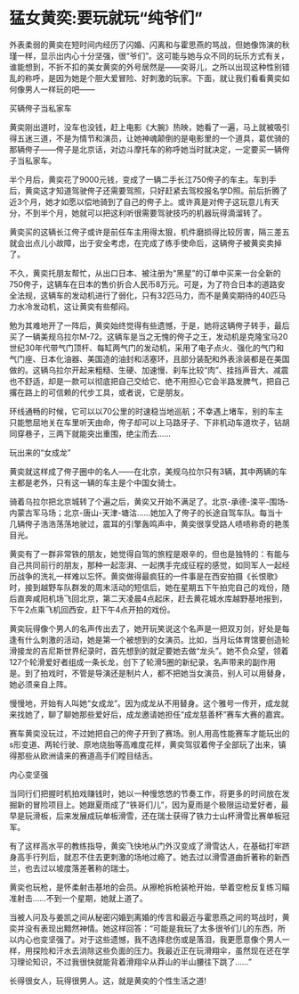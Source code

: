 # 猛女黄奕:要玩就玩“纯爷们”

外表柔弱的黄奕在短时间内经历了闪婚、闪离和与霍思燕的骂战，但她像饰演的秋瑾一样，显示出内心十分坚强，很“爷们”。这可能与她与众不同的玩乐方式有关，谁能想到，不折不扣的美女黄奕的外号居然是——奕哥儿，之所以出现这种性别错乱的称呼，是因为她是个胆大爱冒险、好刺激的玩家。下面，就让我们看看黄奕如何像男人一样玩的吧—— 

买辆侉子当私家车 

黄奕刚出道时，没车也没钱，赶上电影《大腕》热映，她看了一遍，马上就被吸引得五迷三道，不是为情节和演员，让她神魂颠倒的是电影里的一个道具，葛优骑的那辆侉子——侉子是北京话，对边斗摩托车的称呼她当时就决定，一定要买一辆侉子当私家车。 

半个月后，黄奕花了9000元钱，变成了一辆二手长江750侉子的车主。车到手后，黄奕这才知道驾驶侉子还需要驾照，只好赶紧去驾校报名学D照。前后折腾了近3个月，她才如愿以偿地骑到了自己的侉子上。或许真是对侉子这玩意儿有天分，不到半个月，她就可以把这利听很需要驾驶技巧的机器玩得滴溜转了。 

黄奕买的这辆长江侉子或许是前任车主用得太狠，机件磨损得比较厉害，隔三差五就会出点儿小故障，出于安全考虑，在完成了练手使命后，这辆侉子被黄奕卖掉了。 

不久，黄奕托朋友帮忙，从出口日本、被注册为“黑星”的订单中买来一台全新的750侉子，这辆车在日本的售价折合人民币8万元。可是，为了符合日本的道路安全法规，这辆车的发动机进行了弱化，只有32匹马力，而不是黄奕期待的40匹马力水冷发动机，这让黄奕有些郁闷。 

勉为其难地开了一阵后，黄奕始终觉得有些遗憾，于是，她将这辆侉子转手，最后买了一辆美规乌拉尔M-72。这辆车是当之无愧的侉子之王，发动机是克隆宝马20世纪30年代带气门顶杆、每缸两气门的发动机，采用了电子点火、强化的气门和气门座、日本化油器、美国造的油封和活塞环，且部分装配和外表涂装都是在美国做的。这辆乌拉尔开起来粗糙、生硬、加速慢、刹车比较“肉”、挂挡声音大、减震也不舒适，却是一款可以彻底把自己交给它、绝不用担心它会半路发脾气，把自己撂在路上的可信赖的代步工具，或者说，它是朋友。 

环线通畅的时候，它可以以70公里的时速稳当地巡航；不幸遇上堵车，别的车主只能憋屈地关在车里听天由命，侉子却可以上马路牙子、下非机动车道坎子，钻胡同穿巷子，三两下就能突出重围，绝尘而去…… 

玩出来的“女成龙” 

黄奕就这样成了侉子圈中的名人——在北京，美规乌拉尔只有3辆，其中两辆的车主都是老外，只有这一辆的车主是个中国女骑士。 

骑着乌拉尔把北京城转了个遍之后，黄奕又开始不满足了。北京-承德-滦平-围场-内蒙古军马场；北京-唐山-天津-塘沽……她加入了侉子的长途自驾车队。每当十几辆侉子浩浩荡荡地驶过，震耳的引擎轰鸣声中，黄奕很享受路人啧啧称奇的艳羡目光。 

黄奕有了一群非常铁的朋友，她觉得自驾的旅程是艰辛的，但也是独特的：有能与自己共同前行的朋友，那种一起澎湃、一起携手完成征程的感觉，如同军人一起经历战争的洗礼一样难以忘怀。黄奕做得最疯狂的一件事是在西安拍摄《长恨歌》时，接到越野车队群发的周末活动的短信后，她在星期五下午拍完自己的戏份，随后直奔咸阳机场飞回北京，第二天凌晨4点起床，赶去黄花城水库越野基地报到，下午2点乘飞机回西安，赶下午4点开拍的戏份。 

黄奕玩得像个男人的名声传出去了，她开玩笑说这个名声是一把双刃剑，好处是每逢有什么刺激的活动，她是第一个被想到的女演员。比如，当月坛体育馆要创造轮滑接龙的吉尼斯世界纪录时，首先想到的就足要她去做“龙头”。她不负众望，领着127个轮滑爱好者组成一条长龙，创下了轮滑5圈的新纪录，名声带来的副作用是。到了拍戏时，不管是导演还是制片人，都不把她当女演员，别人可以用替身，她必须亲自上阵。 

慢慢地，开始有人叫她“女成龙”。因为成龙从不用替身。这个雅号一传开，成龙就来找她了，聊了聊她那些爱好后，成龙邀请她担任“成龙慈善杯”赛车大赛的嘉宾。 

赛车黄奕没玩过，不过她把自己的侉子开到了赛场。别人用高性能赛车才能玩出的s形变道、两轮行驶、原地烧胎等高难度花样，黄奕驾驭着侉子全部玩了出来，镇得那些从欧洲请来的赛道高手们瞠目结舌。 

内心变坚强 

当同行们把握时机拍戏赚钱时，她以一种慢悠悠的节奏工作，将更多的时间放在发掘新的冒险项目上。她跟夏雨成了“铁哥们儿”，因为夏雨是个极限运动爱好者，最早是玩滑板，后来发展成玩单板滑雪，还在瑞士获得了铁力士山杯滑雪比赛单板冠军。 

有了这样高水平的教练指导，黄奕飞快地从门外汉变成了滑雪达人，在基础打牢跻身高手行列后，就忍不住去更刺激的场地过瘾了。她去过以滑雪道曲折著称的新西兰，也去过以坡度落差著称的瑞士。 

黄奕也玩枪，是怀柔射击基地的会员。从擦枪拆枪装枪开始，举着空枪反复练习瞄准射击……不到一个星期，她就上道了。 

当被人问及与姜凯之间从秘密闪婚到离婚的传言和最近与霍思燕之间的骂战时，黄奕并没有表现出黯然神情。她这样回答：“可能是我玩了太多很爷们儿的东西，所以内心也变坚强了。对于这些遗憾，我不选择悲伤或是落泪，我更愿意像个男人一样，用探险和汗水去消除这些负面的压力。我最近正在玩滑翔伞，虽然现在还在学习理论知识，不过我很快就能背着滑翔伞从莽山的半山腰往下跳了……” 

长得很女人，玩得很男人。这，就是黄奕的个性生活之道!